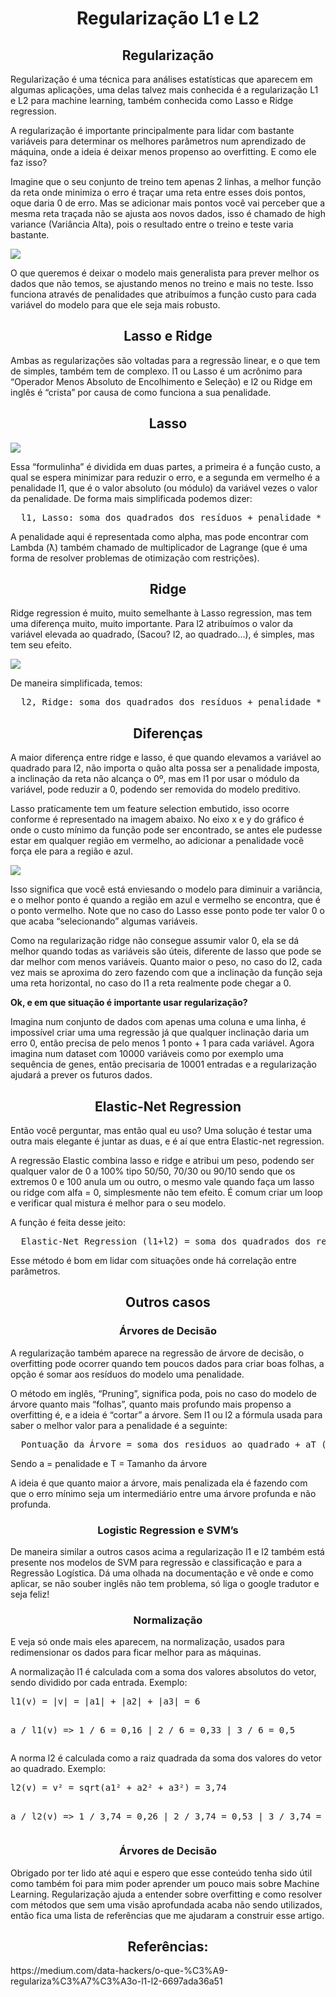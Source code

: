 <h1 align="center">Regularização L1 e L2</h1>
<h2 align="center">Regularização</h2>
<p>Regularização é uma técnica para análises estatísticas que aparecem em algumas aplicações, uma delas talvez mais conhecida é a regularização L1 e L2 para machine learning, também conhecida como Lasso e Ridge regression.</p>
<p>A regularização é importante principalmente para lidar com bastante variáveis para determinar os melhores parâmetros num aprendizado de máquina, onde a ideia é deixar menos propenso ao overfitting. E como ele faz isso?</p>
<p>Imagine que o seu conjunto de treino tem apenas 2 linhas, a melhor função da reta onde minimiza o erro é traçar uma reta entre esses dois pontos, oque daria 0 de erro. Mas se adicionar mais pontos você vai perceber que a mesma reta traçada não se ajusta aos novos dados, isso é chamado de high variance (Variância Alta), pois o resultado entre o treino e teste varia bastante.</p>
<img src="ridge.webp">
<p>O que queremos é deixar o modelo mais generalista para prever melhor os dados que não temos, se ajustando menos no treino e mais no teste. Isso funciona através de penalidades que atribuímos a função custo para cada variável do modelo para que ele seja mais robusto.</p>
<h2 align="center">Lasso e Ridge</h2>
<p>Ambas as regularizações são voltadas para a regressão linear, e o que tem de simples, também tem de complexo. l1 ou Lasso é um acrônimo para “Operador Menos Absoluto de Encolhimento e Seleção) e l2 ou Ridge em inglês é “crista” por causa de como funciona a sua penalidade.</p>
<h2 align="center">Lasso</h2>
<img src="l1-lasso.webp">
<p>Essa “formulinha” é dividida em duas partes, a primeira é a função custo, a qual se espera minimizar para reduzir o erro, e a segunda em vermelho é a penalidade l1, que é o valor absoluto (ou módulo) da variável vezes o valor da penalidade. De forma mais simplificada podemos dizer:</p>
<pre>
  l1, Lasso: soma dos quadrados dos resíduos + penalidade * | inclinação |
</pre>
<p>A penalidade aqui é representada como alpha, mas pode encontrar com Lambda (ƛ) também chamado de multiplicador de Lagrange (que é uma forma de resolver problemas de otimização com restrições).</p>
<h2 align="center">Ridge</h2>
<p>Ridge regression é muito, muito semelhante à Lasso regression, mas tem uma diferença muito, muito importante. Para l2 atribuímos o valor da variável elevada ao quadrado, (Sacou? l2, ao quadrado…), é simples, mas tem seu efeito.</p>
<img src="l2-ridge.webp">
<p>De maneira simplificada, temos:</p>
<pre>
  l2, Ridge: soma dos quadrados dos resíduos + penalidade * (inclinação)²
</pre>
<h2 align="center">Diferenças</h2>
<p>A maior diferença entre ridge e lasso, é que quando elevamos a variável ao quadrado para l2, não importa o quão alta possa ser a penalidade imposta, a inclinação da reta não alcança o 0º, mas em l1 por usar o módulo da variável, pode reduzir a 0, podendo ser removida do modelo preditivo.</p>
<p>Lasso praticamente tem um feature selection embutido, isso ocorre conforme é representado na imagem abaixo. No eixo x e y do gráfico é onde o custo mínimo da função pode ser encontrado, se antes ele pudesse estar em qualquer região em vermelho, ao adicionar a penalidade você força ele para a região e azul.</p>
<img src="diferencas.webp">
<p>Isso significa que você está enviesando o modelo para diminuir a variância, e o melhor ponto é quando a região em azul e vermelho se encontra, que é o ponto vermelho. Note que no caso do Lasso esse ponto pode ter valor 0 o que acaba “selecionando” algumas variáveis.</p>
<p>Como na regularização ridge não consegue assumir valor 0, ela se dá melhor quando todas as variáveis são úteis, diferente de lasso que pode se dar melhor com menos variáveis. Quanto maior o peso, no caso do l2, cada vez mais se aproxima do zero fazendo com que a inclinação da função seja uma reta horizontal, no caso do l1 a reta realmente pode chegar a 0.</p>
<p><b>Ok, e em que situação é importante usar regularização?</b></p>
<p>Imagina num conjunto de dados com apenas uma coluna e uma linha, é impossível criar uma uma regressão já que qualquer inclinação daria um erro 0, então precisa de pelo menos 1 ponto + 1 para cada variável. Agora imagina num dataset com 10000 variáveis como por exemplo uma sequência de genes, então precisaria de 10001 entradas e a regularização ajudará a prever os futuros dados.</p>
<h2 align="center">Elastic-Net Regression</h2>
<p>Então você perguntar, mas então qual eu uso? Uma solução é testar uma outra mais elegante é juntar as duas, e é aí que entra Elastic-net regression.</p>
<p>A regressão Elastic combina lasso e ridge e atribui um peso, podendo ser qualquer valor de 0 a 100% tipo 50/50, 70/30 ou 90/10 sendo que os extremos 0 e 100 anula um ou outro, o mesmo vale quando faça um lasso ou ridge com alfa = 0, simplesmente não tem efeito. É comum criar um loop e verificar qual mistura é melhor para o seu modelo.</p>
<p>A função é feita desse jeito:</p>
<pre>
  Elastic-Net Regression (l1+l2) = soma dos quadrados dos resíduos + ƛ(|variavel1| + … + |variavelx|) + ƛ (variavel1² + … + variavelx²)
</pre>
<p>Esse método é bom em lidar com situações onde há correlação entre parâmetros.</p>
<h2 align="center">Outros casos</h2>
<h3 align="center">Árvores de Decisão</h3>
<p>A regularização também aparece na regressão de árvore de decisão, o overfitting pode ocorrer quando tem poucos dados para criar boas folhas, a opção é somar aos resíduos do modelo uma penalidade.</p>
<p>O método em inglês, “Pruning”, significa poda, pois no caso do modelo de árvore quanto mais “folhas”, quanto mais profundo mais propenso a overfitting é, e a ideia é “cortar” a árvore. Sem l1 ou l2 a fórmula usada para saber o melhor valor para a penalidade é a seguinte:</p>
<pre>
  Pontuação da Árvore = soma dos residuos ao quadrado + aT (Penalidade complexa de árvore)
</pre>
<p>Sendo a = penalidade e T = Tamanho da árvore</p>
<p>A ideia é que quanto maior a árvore, mais penalizada ela é fazendo com que o erro mínimo seja um intermediário entre uma árvore profunda e não profunda.</p>
<h3 align="center">Logistic Regression e SVM’s</h3>
<p>De maneira similar a outros casos acima a regularização l1 e l2 também está presente nos modelos de SVM para regressão e classificação e para a Regressão Logística. Dá uma olhada na documentação e vê onde e como aplicar, se não souber inglês não tem problema, só liga o google tradutor e seja feliz!</p>
<h3 align="center">Normalização</h3>
<p>E veja só onde mais eles aparecem, na normalização, usados para redimensionar os dados para ficar melhor para as máquinas.</p>
<p>A normalização l1 é calculada com a soma dos valores absolutos do vetor, sendo dividido por cada entrada. Exemplo:</p>
<pre>
l1(v) = |v| = |a1| + |a2| + |a3| = 6

a / l1(v) => 1 / 6 = 0,16 | 2 / 6 = 0,33 | 3 / 6 = 0,5
</pre>
<p>A norma l2 é calculada como a raiz quadrada da soma dos valores do vetor ao quadrado. Exemplo:</p>
<pre>
l2(v) = v² = sqrt(a1² + a2² + a3²) = 3,74

a / l2(v) => 1 / 3,74 = 0,26 | 2 / 3,74 = 0,53 | 3 / 3,74 = 0,80
</pre>
<h3 align="center">Árvores de Decisão</h3>
<p>Obrigado por ter lido até aqui e espero que esse conteúdo tenha sido útil como também foi para mim poder aprender um pouco mais sobre Machine Learning. Regularização ajuda a entender sobre overfitting e como resolver com métodos que sem uma visão aprofundada acaba não sendo utilizados, então fica uma lista de referências que me ajudaram a construir esse artigo.</p>
<h2 align="center">Referências:</h2>
<p>https://medium.com/data-hackers/o-que-%C3%A9-regulariza%C3%A7%C3%A3o-l1-l2-6697ada36a51</p>
